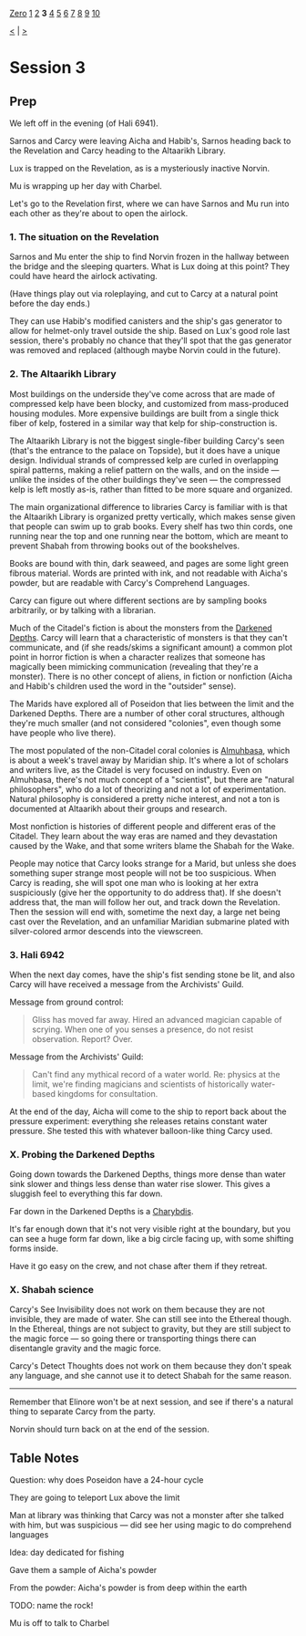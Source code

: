 [Zero](./Session0.md) [1](./Session1.md) [2](./Session2.md) **3** [4](./Session4.md) [5](./Session5.md) [6](./Session6.md) [7](./Session7.md) [8](./Session8.md) [9](./Session9.md) [10](./Session10.md)

[<](./Session2.md) | [>](./Session4.md)

# Session 3

## Prep

We left off in the evening (of Hali 6941).

Sarnos and Carcy were leaving Aicha and Habib's, Sarnos heading back to the Revelation and Carcy heading to the Altaarikh Library.

Lux is trapped on the Revelation, as is a mysteriously inactive Norvin.

Mu is wrapping up her day with Charbel.

Let's go to the Revelation first, where we can have Sarnos and Mu run into each other as they're about to open the airlock.

### 1. The situation on the Revelation

Sarnos and Mu enter the ship to find Norvin frozen in the hallway between the bridge and the sleeping quarters. What is Lux doing at this point? They could have heard the airlock activating.

(Have things play out via roleplaying, and cut to Carcy at a natural point before the day ends.)

They can use Habib's modified canisters and the ship's gas generator to allow for helmet-only travel outside the ship. Based on Lux's good role last session, there's probably no chance that they'll spot that the gas generator was removed and replaced (although maybe Norvin could in the future).

### 2. The Altaarikh Library

Most buildings on the underside they've come across that are made of compressed kelp have been blocky, and customized from mass-produced housing modules. More expensive buildings are built from a single thick fiber of kelp, fostered in a similar way that kelp for ship-construction is.

The Altaarikh Library is not the biggest single-fiber building Carcy's seen (that's the entrance to the palace on Topside), but it does have a unique design. Individual strands of compressed kelp are curled in overlapping spiral patterns, making a relief pattern on the walls, and on the inside — unlike the insides of the other buildings they've seen — the compressed kelp is left mostly as-is, rather than fitted to be more square and organized.

The main organizational difference to libraries Carcy is familiar with is that the Altaarikh Library is organized pretty vertically, which makes sense given that people can swim up to grab books. Every shelf has two thin cords, one running near the top and one running near the bottom, which are meant to prevent Shabah from throwing books out of the bookshelves.

Books are bound with thin, dark seaweed, and pages are some light green fibrous material. Words are printed with ink, and not readable with Aicha's powder, but are readable with Carcy's Comprehend Languages.

Carcy can figure out where different sections are by sampling books arbitrarily, or by talking with a librarian.

Much of the Citadel's fiction is about the monsters from the [Darkened Depths](../World/Poseidon/Darkened_Depths.md). Carcy will learn that a characteristic of monsters is that they can't communicate, and (if she reads/skims a significant amount) a common plot point in horror fiction is when a character realizes that someone has magically been mimicking communication (revealing that they're a monster). There is no other concept of aliens, in fiction or nonfiction (Aicha and Habib's children used the word in the "outsider" sense).

The Marids have explored all of Poseidon that lies between the limit and the Darkened Depths. There are a number of other coral structures, although they're much smaller (and not considered "colonies", even though some have people who live there).

The most populated of the non-Citadel coral colonies is [Almuhbasa](../World/Poseidon/Almuhbasa.md), which is about a week's travel away by Maridian ship. It's where a lot of scholars and writers live, as the Citadel is very focused on industry. Even on Almuhbasa, there's not much concept of a "scientist", but there are "natural philosophers", who do a lot of theorizing and not a lot of experimentation. Natural philosophy is considered a pretty niche interest, and not a ton is documented at Altaarikh about their groups and research.

Most nonfiction is histories of different people and different eras of the Citadel. They learn about the way eras are named and they devastation caused by the Wake, and that some writers blame the Shabah for the Wake.

People may notice that Carcy looks strange for a Marid, but unless she does something super strange most people will not be too suspicious. When Carcy is reading, she will spot one man who is looking at her extra suspiciously (give her the opportunity to do address that). If she doesn't address that, the man will follow her out, and track down the Revelation. Then the session will end with, sometime the next day, a large net being cast over the Revelation, and an unfamiliar Maridian submarine plated with silver-colored armor descends into the viewscreen.

### 3. Hali 6942

When the next day comes, have the ship's fist sending stone be lit, and also Carcy will have received a message from the Archivists' Guild.

Message from ground control:

> Gliss has moved far away. Hired an advanced magician capable of scrying. When one of you senses a presence, do not resist observation. Report? Over.

Message from the Archivists' Guild:

> Can't find any mythical record of a water world. Re: physics at the limit, we're finding magicians and scientists of historically water-based kingdoms for consultation.

At the end of the day, Aicha will come to the ship to report back about the pressure experiment: everything she releases retains constant water pressure. She tested this with whatever balloon-like thing Carcy used.

### X. Probing the Darkened Depths

Going down towards the Darkened Depths, things more dense than water sink slower and things less dense than water rise slower. This gives a sluggish feel to everything this far down.

Far down in the Darkened Depths is a [Charybdis](https://www.5esrd.com/database/creature/charybdis/).

It's far enough down that it's not very visible right at the boundary, but you can see a huge form far down, like a big circle facing up, with some shifting forms inside.

Have it go easy on the crew, and not chase after them if they retreat.

### X. Shabah science

Carcy's See Invisibility does not work on them because they are not invisible, they are made of water. She can still see into the Ethereal though. In the Ethereal, things are not subject to gravity, but they are still subject to the magic force — so going there or transporting things there can disentangle gravity and the magic force.

Carcy's Detect Thoughts does not work on them because they don't speak any language, and she cannot use it to detect Shabah for the same reason.

---

Remember that Elinore won't be at next session, and see if there's a natural thing to separate Carcy from the party.

Norvin should turn back on at the end of the session.

## Table Notes

Question: why does Poseidon have a 24-hour cycle

They are going to teleport Lux above the limit

Man at library was thinking that Carcy was not a monster after she talked with him, but was suspicious — did see her using magic to do comprehend languages

Idea: day dedicated for fishing

Gave them a sample of Aicha's powder

From the powder: Aicha's powder is from deep within the earth

TODO: name the rock!

Mu is off to talk to Charbel
